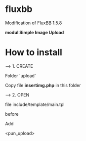 # fluxbb
Modification of FluxBB 1.5.8

<strong>modul Simple Image Upload</strong>

# How to install

--> 1. CREATE

Folder 'upload'

Copy file <strong>insertimg.php</strong> in this folder

--> 2. OPEN

file include/template/main.tpl

before 

</body>

Add 

<pun_upload>

